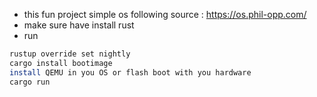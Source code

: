 - this fun project simple os following source : https://os.phil-opp.com/
- make sure have install rust
- run 
```bash
rustup override set nightly
cargo install bootimage
install QEMU in you OS or flash boot with you hardware
cargo run

